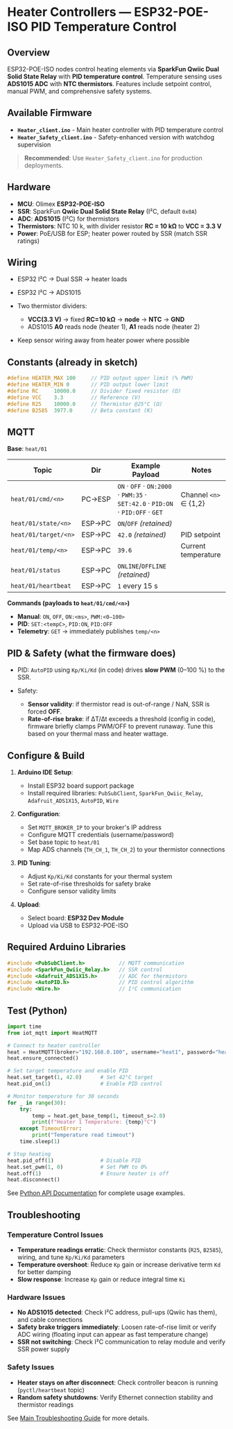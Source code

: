 # Heater Controllers — ESP32-POE-ISO PID Temperature Control

## Overview

ESP32-POE-ISO nodes control heating elements via **SparkFun Qwiic Dual Solid State Relay** with **PID temperature control**. Temperature sensing uses **ADS1015 ADC** with **NTC thermistors**. Features include setpoint control, manual PWM, and comprehensive safety systems.

## Available Firmware

- **`Heater_client.ino`** - Main heater controller with PID temperature control
- **`Heater_Safety_client.ino`** - Safety-enhanced version with watchdog supervision

> **Recommended**: Use `Heater_Safety_client.ino` for production deployments.

## Hardware

* **MCU**: Olimex **ESP32-POE-ISO**
* **SSR**: SparkFun **Qwiic Dual Solid State Relay** (I²C, default `0x0A`)
* **ADC**: **ADS1015** (I²C) for thermistors
* **Thermistors**: NTC 10 k, with divider resistor **RC = 10 kΩ** to **VCC = 3.3 V**
* **Power**: PoE/USB for ESP; heater power routed by SSR (match SSR ratings)

## Wiring

* ESP32 I²C → Dual SSR → heater loads
* ESP32 I²C → ADS1015
* Two thermistor dividers:

  * **VCC(3.3 V)** → fixed **RC=10 kΩ** → **node** → **NTC** → **GND**
  * ADS1015 **A0** reads node (heater 1), **A1** reads node (heater 2)
* Keep sensor wiring away from heater power where possible

## Constants (already in sketch)

```cpp
#define HEATER_MAX 100     // PID output upper limit (% PWM)
#define HEATER_MIN 0       // PID output lower limit
#define RC     10000.0     // Divider fixed resistor (Ω)
#define VCC    3.3         // Reference (V)
#define R25    10000.0     // Thermistor @25°C (Ω)
#define B2585  3977.0      // Beta constant (K)
```

## MQTT

**Base**: `heat/01`

| Topic                |   Dir  | Example Payload                                                                 | Notes                 |
| -------------------- | :----: | ------------------------------------------------------------------------------- | --------------------- |
| `heat/01/cmd/<n>`    | PC→ESP | `ON` · `OFF` · `ON:2000` · `PWM:35` · `SET:42.0` · `PID:ON` · `PID:OFF` · `GET` | Channel `<n>` ∈ {1,2} |
| `heat/01/state/<n>`  | ESP→PC | `ON`/`OFF` *(retained)*                                                         |                       |
| `heat/01/target/<n>` | ESP→PC | `42.0` *(retained)*                                                             | PID setpoint          |
| `heat/01/temp/<n>`   | ESP→PC | `39.6`                                                                          | Current temperature   |
| `heat/01/status`     | ESP→PC | `ONLINE`/`OFFLINE` *(retained)*                                                 |                       |
| `heat/01/heartbeat`  | ESP→PC | `1` every 15 s                                                                  |                       |

**Commands (payloads to `heat/01/cmd/<n>`)**

* **Manual**: `ON`, `OFF`, `ON:<ms>`, `PWM:<0–100>`
* **PID**: `SET:<tempC>`, `PID:ON`, `PID:OFF`
* **Telemetry**: `GET` → immediately publishes `temp/<n>`

## PID & Safety (what the firmware does)

* PID: `AutoPID` using `Kp/Ki/Kd` (in code) drives **slow PWM** (0–100 %) to the SSR.
* Safety:

  * **Sensor validity**: if thermistor read is out-of-range / NaN, SSR is forced **OFF**.
  * **Rate-of-rise brake**: if ΔT/Δt exceeds a threshold (config in code), firmware briefly clamps PWM/OFF to prevent runaway.
    Tune this based on your thermal mass and heater wattage.

## Configure & Build

1. **Arduino IDE Setup**:
   - Install ESP32 board support package
   - Install required libraries: `PubSubClient`, `SparkFun_Qwiic_Relay`, `Adafruit_ADS1X15`, `AutoPID`, `Wire`

2. **Configuration**:
   - Set `MQTT_BROKER_IP` to your broker's IP address
   - Configure MQTT credentials (username/password)
   - Set base topic to `heat/01`
   - Map ADS channels (`TH_CH_1`, `TH_CH_2`) to your thermistor connections

3. **PID Tuning**:
   - Adjust `Kp/Ki/Kd` constants for your thermal system
   - Set rate-of-rise thresholds for safety brake
   - Configure sensor validity limits

4. **Upload**:
   - Select board: **ESP32 Dev Module**
   - Upload via USB to ESP32-POE-ISO

## Required Arduino Libraries

```cpp
#include <PubSubClient.h>           // MQTT communication
#include <SparkFun_Qwiic_Relay.h>   // SSR control
#include <Adafruit_ADS1X15.h>       // ADC for thermistors
#include <AutoPID.h>                // PID control algorithm
#include <Wire.h>                   // I²C communication
```

## Test (Python)

```python
import time
from iot_mqtt import HeatMQTT

# Connect to heater controller
heat = HeatMQTT(broker="192.168.0.100", username="heat1", password="heat", base_topic="heat/01")
heat.ensure_connected()

# Set target temperature and enable PID
heat.set_target(1, 42.0)      # Set 42°C target
heat.pid_on(1)                # Enable PID control

# Monitor temperature for 30 seconds
for _ in range(30):
    try:
        temp = heat.get_base_temp(1, timeout_s=2.0)
        print(f"Heater 1 Temperature: {temp}°C")
    except TimeoutError:
        print("Temperature read timeout")
    time.sleep(1)

# Stop heating
heat.pid_off(1)               # Disable PID
heat.set_pwm(1, 0)            # Set PWM to 0%
heat.off(1)                   # Ensure heater is off
heat.disconnect()
```

See [Python API Documentation](../iot_mqtt/README.md) for complete usage examples.

## Troubleshooting

### Temperature Control Issues
- **Temperature readings erratic**: Check thermistor constants (`R25`, `B2585`), wiring, and tune `Kp/Ki/Kd` parameters
- **Temperature overshoot**: Reduce `Kp` gain or increase derivative term `Kd` for better damping
- **Slow response**: Increase `Kp` gain or reduce integral time `Ki`

### Hardware Issues
- **No ADS1015 detected**: Check I²C address, pull-ups (Qwiic has them), and cable connections
- **Safety brake triggers immediately**: Loosen rate-of-rise limit or verify ADC wiring (floating input can appear as fast temperature change)
- **SSR not switching**: Check I²C communication to relay module and verify SSR power supply

### Safety Issues
- **Heater stays on after disconnect**: Check controller beacon is running (`pyctl/heartbeat` topic)
- **Random safety shutdowns**: Verify Ethernet connection stability and thermistor readings

See [Main Troubleshooting Guide](../../README.md#troubleshooting) for more details.


